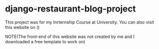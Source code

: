 # django-restaurant-blog-project

This project was for my Inrternship Course at University.
You can also visit this website on ()

NOTE(The front-end of this website was not created by me and I downloaded a free template to work on)
